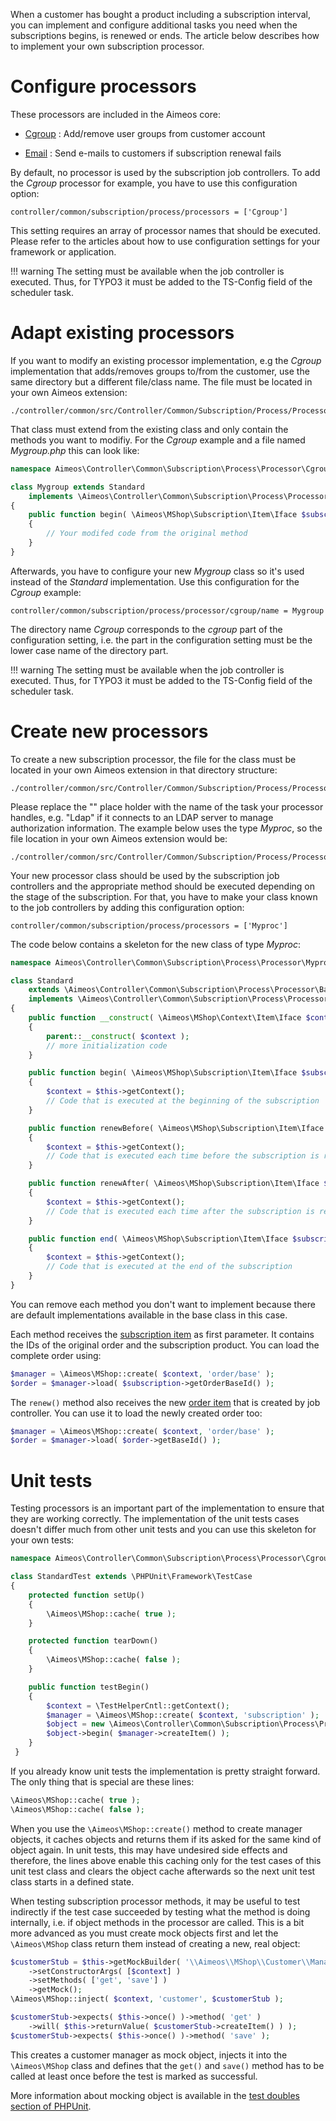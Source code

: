 When a customer has bought a product including a subscription interval, you can implement and configure additional tasks you need when the subscriptions begins, is renewed or ends. The article below describes how to implement your own subscription processor.

# Configure processors

These processors are included in the Aimeos core:

* [Cgroup](https://github.com/aimeos/ai-controller-jobs/blob/master/controller/common/src/Controller/Common/Subscription/Process/Processor/Cgroup/Standard.php)
: Add/remove user groups from customer account

* [Email](https://github.com/aimeos/ai-client-html/blob/master/controller/common/src/Controller/Common/Subscription/Process/Processor/Email/Standard.php)
: Send e-mails to customers if subscription renewal fails

By default, no processor is used by the subscription job controllers. To add the *Cgroup* processor for example, you have to use this configuration option:

```
controller/common/subscription/process/processors = ['Cgroup']
```

This setting requires an array of processor names that should be executed. Please refer to the articles about how to use configuration settings for your framework or application.

!!! warning
    The setting must be available when the job controller is executed. Thus, for TYPO3 it must be added to the TS-Config field of the scheduler task.

# Adapt existing processors

If you want to modify an existing processor implementation, e.g the *Cgroup* implementation that adds/removes groups to/from the customer, use the same directory but a different file/class name. The file  must be located in your own Aimeos extension:

```
./controller/common/src/Controller/Common/Subscription/Process/Processor/Cgroup/<name>.php
```

That class must extend from the existing class and only contain the methods you want to modifiy. For the *Cgroup* example and a file named *Mygroup.php* this can look like:

```php
namespace Aimeos\Controller\Common\Subscription\Process\Processor\Cgroup;

class Mygroup extends Standard
	implements \Aimeos\Controller\Common\Subscription\Process\Processor\Iface
{
	public function begin( \Aimeos\MShop\Subscription\Item\Iface $subscription )
	{
		// Your modifed code from the original method
	}
}
```

Afterwards, you have to configure your new *Mygroup* class so it's used instead of the *Standard* implementation. Use this configuration for the *Cgroup* example:

```
controller/common/subscription/process/processor/cgroup/name = Mygroup
```

The directory name *Cgroup* corresponds to the *cgroup* part of the configuration setting, i.e. the part in the configuration setting must be the lower case name of the directory part.

!!! warning
    The setting must be available when the job controller is executed. Thus, for TYPO3 it must be added to the TS-Config field of the scheduler task.

# Create new processors

To create a new subscription processor, the file for the class must be located in your own Aimeos extension in that directory structure:

```
./controller/common/src/Controller/Common/Subscription/Process/Processor/<name>/Standard.php
```

Please replace the "<type>" place holder with the name of the task your processor handles, e.g. "Ldap" if it connects to an LDAP server to manage authorization information. The example below uses the type *Myproc*, so the file location in your own Aimeos extension would be:

```
./controller/common/src/Controller/Common/Subscription/Process/Processor/Myproc/Standard.php
```

Your new processor class should be used by the subscription job controllers and the appropriate method should be executed depending on the stage of the subscription. For that, you have to make your class known to the job controllers by adding this configuration option:

```
controller/common/subscription/process/processors = ['Myproc']
```

The code below contains a skeleton for the new class of type *Myproc*:

```php
namespace Aimeos\Controller\Common\Subscription\Process\Processor\Myproc;

class Standard
	extends \Aimeos\Controller\Common\Subscription\Process\Processor\Base
	implements \Aimeos\Controller\Common\Subscription\Process\Processor\Iface
{
	public function __construct( \Aimeos\MShop\Context\Item\Iface $context )
	{
		parent::__construct( $context );
		// more initialization code
	}

	public function begin( \Aimeos\MShop\Subscription\Item\Iface $subscription )
	{
		$context = $this->getContext();
		// Code that is executed at the beginning of the subscription
	}

	public function renewBefore( \Aimeos\MShop\Subscription\Item\Iface $subscription, \Aimeos\MShop\Order\Item\Iface $order )
	{
		$context = $this->getContext();
		// Code that is executed each time before the subscription is renewed
	}

	public function renewAfter( \Aimeos\MShop\Subscription\Item\Iface $subscription, \Aimeos\MShop\Order\Item\Iface $order )
	{
		$context = $this->getContext();
		// Code that is executed each time after the subscription is renewed
	}

	public function end( \Aimeos\MShop\Subscription\Item\Iface $subscription )
	{
		$context = $this->getContext();
		// Code that is executed at the end of the subscription
	}
}
```

You can remove each method you don't want to implement because there are default implementations available in the base class in this case.

Each method receives the [subscription item](https://github.com/aimeos/aimeos-core/blob/master/lib/mshoplib/src/MShop/Subscription/Item/Iface.php) as first parameter. It contains the IDs of the original order and the subscription product. You can load the complete order using:

```php
$manager = \Aimeos\MShop::create( $context, 'order/base' );
$order = $manager->load( $subscription->getOrderBaseId() );
```

The `renew()` method also receives the new [order item](https://github.com/aimeos/aimeos-core/blob/master/lib/mshoplib/src/MShop/Order/Item/Iface.php) that is created by job controller. You can use it to load the newly created order too:

```php
$manager = \Aimeos\MShop::create( $context, 'order/base' );
$order = $manager->load( $order->getBaseId() );
```

# Unit tests

Testing processors is an important part of the implementation to ensure that they are working correctly. The implementation of the unit tests cases doesn't differ much from other unit tests and you can use this skeleton for your own tests:

```php
namespace Aimeos\Controller\Common\Subscription\Process\Processor\Cgroup;

class StandardTest extends \PHPUnit\Framework\TestCase
{
	protected function setUp()
	{
		\Aimeos\MShop::cache( true );
	}

	protected function tearDown()
	{
		\Aimeos\MShop::cache( false );
	}

	public function testBegin()
	{
		$context = \TestHelperCntl::getContext();
		$manager = \Aimeos\MShop::create( $context, 'subscription' );
		$object = new \Aimeos\Controller\Common\Subscription\Process\Processor\Myproc\Standard( $context );
		$object->begin( $manager->createItem() );
	}
 }
```

If you already know unit tests the implementation is pretty straight forward. The only thing that is special are these lines:

```php
\Aimeos\MShop::cache( true );
\Aimeos\MShop::cache( false );
```

When you use the `\Aimeos\MShop::create()` method to create manager objects, it caches objects and returns them if its asked for the same kind of object again. In unit tests, this may have undesired side effects and therefore, the lines above enable this caching only for the test cases of this unit test class and clears the object cache afterwards so the next unit test class starts in a defined state.

When testing subscription processor methods, it may be useful to test indirectly if the test case succeeded by testing what the method is doing internally, i.e. if object methods in the processor are called. This is a bit more advanced as you must create mock objects first and let the `\Aimeos\MShop` class return them instead of creating a new, real object:

```php
$customerStub = $this->getMockBuilder( '\\Aimeos\\MShop\\Customer\\Manager\\Standard' )
	->setConstructorArgs( [$context] )
	->setMethods( ['get', 'save'] )
	->getMock();
\Aimeos\MShop::inject( $context, 'customer', $customerStub );

$customerStub->expects( $this->once() )->method( 'get' )
	->will( $this->returnValue( $customerStub->createItem() ) );
$customerStub->expects( $this->once() )->method( 'save' );
```

This creates a customer manager as mock object, injects it into the `\Aimeos\MShop` class and defines that the `get()` and `save()` method has to be called at least once before the test is marked as successful.

More information about mocking object is available in the [test doubles section of PHPUnit](https://phpunit.de/manual/current/en/test-doubles.html).
